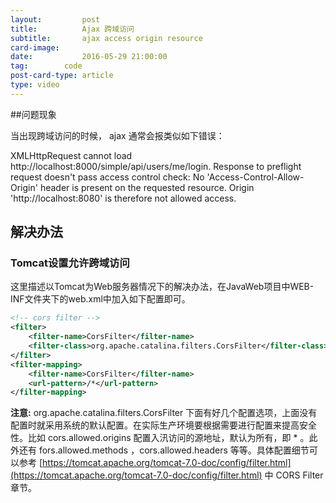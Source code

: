 ```yaml
---
layout:     	post
title:      	Ajax 跨域访问
subtitle:   	ajax access origin resource
card-image: 	
date:       	2016-05-29 21:00:00
tag:       	code
post-card-type: article
type: video
---
```


##问题现象

当出现跨域访问的时候， ajax 通常会报类似如下错误：

>
XMLHttpRequest cannot load http://localhost:8000/simple/api/users/me/login. Response to preflight request doesn't pass access control check: No 'Access-Control-Allow-Origin' header is present on the requested resource. Origin 'http://localhost:8080' is therefore not allowed access.

## 解决办法

### Tomcat设置允许跨域访问

这里描述以Tomcat为Web服务器情况下的解决办法，在JavaWeb项目中WEB-INF文件夹下的web.xml中加入如下配置即可。

```xml
<!-- cors filter -->
<filter>
	<filter-name>CorsFilter</filter-name>
	<filter-class>org.apache.catalina.filters.CorsFilter</filter-class>
</filter>
<filter-mapping>
	<filter-name>CorsFilter</filter-name>
	<url-pattern>/*</url-pattern>
</filter-mapping>
```

**注意:** org.apache.catalina.filters.CorsFilter 下面有好几个配置选项，上面没有配置时就采用系统的默认配置。在实际生产环境要根据需要进行配置来提高安全性。比如 cors.allowed.origins 配置入汛访问的源地址，默认为所有，即 * 。此外还有 fors.allowed.methods ，cors.allowed.headers 等等。具体配置细节可以参考 [https://tomcat.apache.org/tomcat-7.0-doc/config/filter.html](https://tomcat.apache.org/tomcat-7.0-doc/config/filter.html) 中 CORS Filter 章节。
